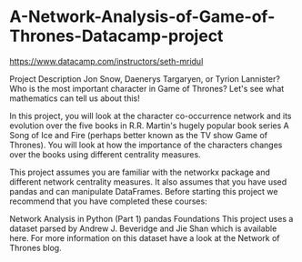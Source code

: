 # A-Network-Analysis-of-Game-of-Thrones-Datacamp-project

https://www.datacamp.com/instructors/seth-mridul

Project Description
Jon Snow, Daenerys Targaryen, or Tyrion Lannister? Who is the most important character in Game of Thrones? Let's see what mathematics can tell us about this!

In this project, you will look at the character co-occurrence network and its evolution over the five books in R.R. Martin's hugely popular book series A Song of Ice and Fire (perhaps better known as the TV show Game of Thrones). You will look at how the importance of the characters changes over the books using different centrality measures.

This project assumes you are familiar with the networkx package and different network centrality measures. It also assumes that you have used pandas and can manipulate DataFrames. Before starting this project we recommend that you have completed these courses:

Network Analysis in Python (Part 1)
pandas Foundations
This project uses a dataset parsed by Andrew J. Beveridge and Jie Shan which is available here. For more information on this dataset have a look at the Network of Thrones blog.
